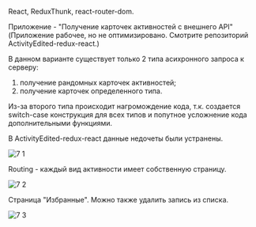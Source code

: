 React, ReduxThunk, react-router-dom.

Приложение - "Получение карточек активностей с внешнего API"
(Приложение рабочее, но не оптимизировано. Смотрите репозиторий ActivityEdited-redux-react.)

В данном варианте существует только 2 типа асихронного запроса к серверу: 
1) получение рандомных карточек активностей;
2) получение карточек определенного типа.

Из-за второго типа происходит нагромождение кода, т.к. создается switch-case конструкция для всех типов и попутное усложнение кода дополнительными функциями.

В ActivityEdited-redux-react данные недочеты были устранены.

![7 1](https://user-images.githubusercontent.com/101303690/187100626-3440bd96-1a2d-4ebf-9439-b74bc11b8c64.png)

Routing - каждый вид активности имеет собственную страницу.

![7 2](https://user-images.githubusercontent.com/101303690/187100629-ec47f7dc-528c-4bf5-b234-f119eb2a1896.png)

Страница "Избранные". Можно также удалить запись из списка.

![7 3](https://user-images.githubusercontent.com/101303690/187100631-1e294b66-6ae4-415b-a668-b6bf815f6728.png)
